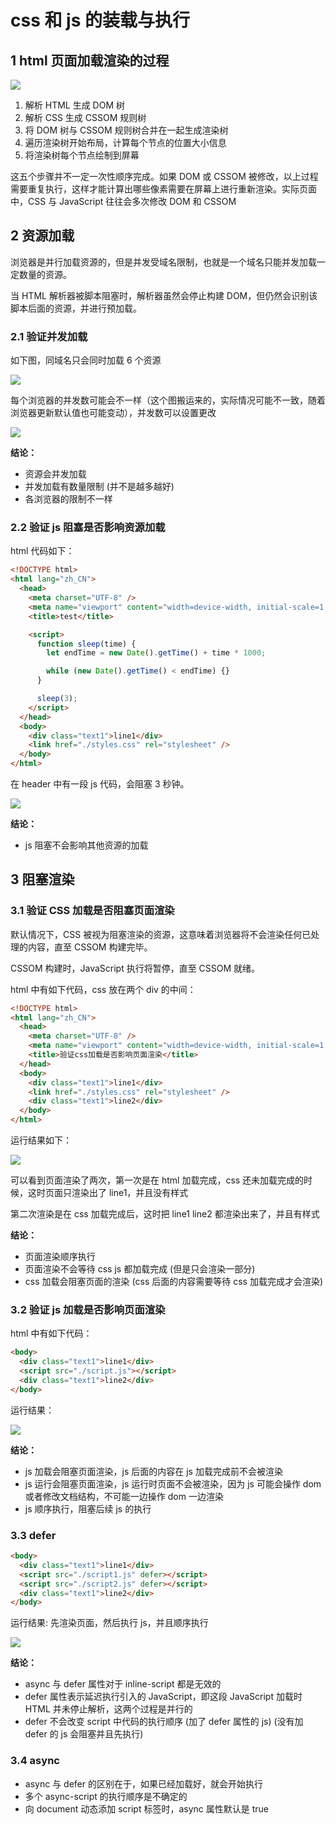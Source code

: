 # css 和 js 的装载与执行

## 1 html 页面加载渲染的过程

![](../../images/3_cssJsExec_20191120233819.png)

1. 解析 HTML 生成 DOM 树
2. 解析 CSS 生成 CSSOM 规则树
3. 将 DOM 树与 CSSOM 规则树合并在一起生成渲染树
4. 遍历渲染树开始布局，计算每个节点的位置大小信息
5. 将渲染树每个节点绘制到屏幕

这五个步骤并不一定一次性顺序完成。如果 DOM 或 CSSOM 被修改，以上过程需要重复执行，这样才能计算出哪些像素需要在屏幕上进行重新渲染。实际页面中，CSS 与 JavaScript 往往会多次修改 DOM 和 CSSOM

## 2 资源加载

浏览器是并行加载资源的，但是并发受域名限制，也就是一个域名只能并发加载一定数量的资源。

当 HTML 解析器被脚本阻塞时，解析器虽然会停止构建 DOM，但仍然会识别该脚本后面的资源，并进行预加载。

### 2.1 验证并发加载

如下图，同域名只会同时加载 6 个资源

![](../../images/5_cssJsExec_20191231174842.png)

每个浏览器的并发数可能会不一样（这个图搬运来的，实际情况可能不一致，随着浏览器更新默认值也可能变动），并发数可以设置更改

![](../../images/5_cssJsExec_20191231175931.png)

**结论：**

- 资源会并发加载
- 并发加载有数量限制 (并不是越多越好)
- 各浏览器的限制不一样

### 2.2 验证 js 阻塞是否影响资源加载

html 代码如下：

```html
<!DOCTYPE html>
<html lang="zh_CN">
  <head>
    <meta charset="UTF-8" />
    <meta name="viewport" content="width=device-width, initial-scale=1.0" />
    <title>test</title>

    <script>
      function sleep(time) {
        let endTime = new Date().getTime() + time * 1000;

        while (new Date().getTime() < endTime) {}
      }

      sleep(3);
    </script>
  </head>
  <body>
    <div class="text1">line1</div>
    <link href="./styles.css" rel="stylesheet" />
  </body>
</html>
```

在 header 中有一段 js 代码，会阻塞 3 秒钟。

![](../../images/5_cssJsExec_20200102174938.png)

**结论：**

- js 阻塞不会影响其他资源的加载

## 3 阻塞渲染

### 3.1 验证 CSS 加载是否阻塞页面渲染

默认情况下，CSS 被视为阻塞渲染的资源，这意味着浏览器将不会渲染任何已处理的内容，直至 CSSOM 构建完毕。

CSSOM 构建时，JavaScript 执行将暂停，直至 CSSOM 就绪。

html 中有如下代码，css 放在两个 div 的中间：

```html
<!DOCTYPE html>
<html lang="zh_CN">
  <head>
    <meta charset="UTF-8" />
    <meta name="viewport" content="width=device-width, initial-scale=1.0" />
    <title>验证css加载是否影响页面渲染</title>
  </head>
  <body>
    <div class="text1">line1</div>
    <link href="./styles.css" rel="stylesheet" />
    <div class="text1">line2</div>
  </body>
</html>
```

运行结果如下：

![](../../images/5_cssJsExec_20200102232358.png)

可以看到页面渲染了两次，第一次是在 html 加载完成，css 还未加载完成的时候，这时页面只渲染出了 line1，并且没有样式

第二次渲染是在 css 加载完成后，这时把 line1 line2 都渲染出来了，并且有样式

**结论：**

- 页面渲染顺序执行
- 页面渲染不会等待 css js 都加载完成 (但是只会渲染一部分)
- css 加载会阻塞页面的渲染 (css 后面的内容需要等待 css 加载完成才会渲染)

### 3.2 验证 js 加载是否影响页面渲染

html 中有如下代码：

```html
<body>
  <div class="text1">line1</div>
  <script src="./script.js"></script>
  <div class="text1">line2</div>
</body>
```

运行结果：

![](../../images/5_cssJsExec_20200103114030.png)

**结论：**

- js 加载会阻塞页面渲染，js 后面的内容在 js 加载完成前不会被渲染
- js 运行会阻塞页面渲染，js 运行时页面不会被渲染，因为 js 可能会操作 dom 或者修改文档结构，不可能一边操作 dom 一边渲染
- js 顺序执行，阻塞后续 js 的执行

### 3.3 defer

```html
<body>
  <div class="text1">line1</div>
  <script src="./script1.js" defer></script>
  <script src="./script2.js" defer></script>
  <div class="text1">line2</div>
</body>
```

运行结果: 先渲染页面，然后执行 js，并且顺序执行

![](../../images/5_cssJsExec_20200103141756.png)

**结论：**

- async 与 defer 属性对于 inline-script 都是无效的
- defer 属性表示延迟执行引入的 JavaScript，即这段 JavaScript 加载时 HTML 并未停止解析，这两个过程是并行的
- defer 不会改变 script 中代码的执行顺序 (加了 defer 属性的 js) (没有加 defer 的 js 会阻塞并且先执行)

### 3.4 async

- async 与 defer 的区别在于，如果已经加载好，就会开始执行
- 多个 async-script 的执行顺序是不确定的
- 向 document 动态添加 script 标签时，async 属性默认是 true
